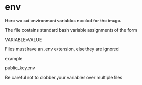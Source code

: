 # env
Here we set environment variables needed for the image.

The file contains standard bash variable assignments of the form

VARIABLE=VALUE

Files must have an .env extension, else they are ignored

example

public_key.env

Be careful not to clobber your variables over multiple files

